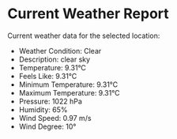 # Current Weather Report
Current weather data for the selected location:
- Weather Condition: Clear
- Description: clear sky
- Temperature: 9.31°C
- Feels Like: 9.31°C
- Minimum Temperature: 9.31°C
- Maximum Temperature: 9.31°C
- Pressure: 1022 hPa
- Humidity: 65%
- Wind Speed: 0.97 m/s
- Wind Degree: 10°
